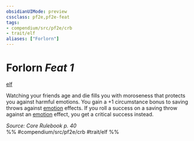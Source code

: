 ```yaml
---
obsidianUIMode: preview
cssclass: pf2e,pf2e-feat
tags:
- compendium/src/pf2e/crb
- trait/elf
aliases: ["Forlorn"]
---
```

# Forlorn  *Feat 1*  
[elf](../../Rules/traits/elf.md)  


Watching your friends age and die fills you with moroseness that protects you against harmful emotions. You gain a +1 circumstance bonus to saving throws against [emotion](../../Rules/traits/emotion.md) effects. If you roll a success on a saving throw against an [emotion](../../Rules/traits/emotion.md) effect, you get a critical success instead.

*Source: Core Rulebook p. 40*  
%% #compendium/src/pf2e/crb #trait/elf %%